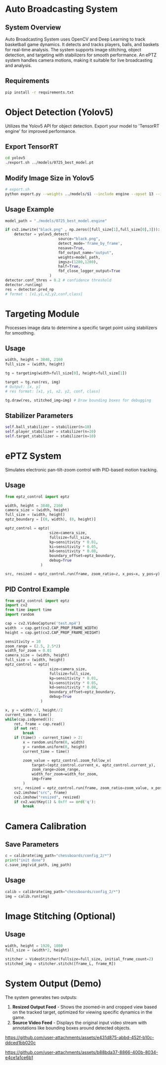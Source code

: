 # Auto Broadcasting System

## System Overview

Auto Broadcasting System uses OpenCV and Deep Learning to track basketball game dynamics. It detects and tracks players, balls, and baskets for real-time analysis. The system supports image stitching, object detection, and targeting with stabilizers for smooth performance. An ePTZ system handles camera motions, making it suitable for live broadcasting and analysis.

## Requirements

```bash
pip install -r requirements.txt
```

# Object Detection (Yolov5)

Utilizes the Yolov5 API for object detection. Export your model to 'TensorRT engine' for improved performance.

## Export TensorRT

```bash
cd yolov5
./export.sh ../models/0725_best_model.pt 
```

## Modify Image Size in Yolov5

```bash
# export.sh
python export.py --weights ../models/$1 --include engine --opset 13 --imgsz 1280 1280 --device 0 --half
```

## Usage Example

```python
model_path = "./models/0725_best_model.engine"

if cv2.imwrite("black.png" , np.zeros([full_size[1],full_size[0],3])):
    detector = yolov5_detect(
                        source="black.png",
                        detect_mode='frame_by_frame',
                        nosave=True,
                        fbf_output_name="output",
                        weights=model_path,
                        imgsz=(1280,1280),
                        half=True,
                        fbf_close_logger_output=True
                    )
detector.conf_thres = 0.2 # confidence threshold
detector.run(img) 
res = detector.pred_np 
# format : [x1,y1,x2,y2,conf,class]
```

# Targeting Module

Processes image data to determine a specific target point using stabilizers for smoothing.

## Usage

```python
width, height = 3840, 2160
full_size = (width, height)

tg = targeting(width=full_size[0], height=full_size[1])

target = tg.run(res, img) 
# Output: [x, y]
# res format: [x1, y1, x2, y2, conf, class]

tg.draw(res, stitched_img=img) # Draw bounding boxes for debugging
```

## Stabilizer Parameters

```python
self.ball_stabilizer = stabilizer(n=10)
self.player_stabilizer = stabilizer(n=20)
self.target_stabilizer = stabilizer(n=10)
```

# ePTZ System

Simulates electronic pan-tilt-zoom control with PID-based motion tracking.

## Usage

```python
from eptz_control import eptz 

width, height = 3840, 2160
camera_size = (width, height)
full_size = (width, height)
eptz_boundary = [(0, width), (0, height)]

eptz_control = eptz(
                    size=camera_size, 
                    fullsize=full_size,
                    kp=sensitivity * 0.01,
                    ki=sensitivity * 0.05,
                    kd=sensitivity * 0.08,
                    boundary_offset=eptz_boundary,
                    debug=True
                ) 

src, resized = eptz_control.run(frame, zoom_ratio=z, x_pos=x, y_pos=y) 
```

## PID Control Example

```python
from eptz_control import eptz 
import cv2
from time import time
import random

cap = cv2.VideoCapture('test.mp4')
width  = cap.get(cv2.CAP_PROP_FRAME_WIDTH)
height = cap.get(cv2.CAP_PROP_FRAME_HEIGHT)

sensitivity = 10
zoom_range = (2.5, 2.5*2)
width_for_zoom = 0.01
camera_size = (width, height)
full_size = (width, height)
eptz_control = eptz(
                    size=camera_size, 
                    fullsize=full_size,
                    kp=sensitivity * 0.01,
                    ki=sensitivity * 0.05,
                    kd=sensitivity * 0.08,
                    boundary_offset=eptz_boundary,
                    debug=True
                )

x, y = width//2, height//2
current_time = time()
while(cap.isOpened()):
    ret, frame = cap.read()
    if not ret:
        break
    if (time() - current_time) > 2:
        x = random.uniform(0, width)
        y = random.uniform(0, height)
        current_time = time()

        zoom_value = eptz_control.zoom_follow_x(
            target=(eptz_control.current_x, eptz_control.current_y),
            zoom_range=zoom_range,
            width_for_zoom=width_for_zoom,
            img=frame
        )
    src, resized = eptz_control.run(frame, zoom_ratio=zoom_value, x_pos=x, y_pos=y)
    cv2.imshow("src", frame)
    cv2.imshow("resized", resized)
    if cv2.waitKey(1) & 0xff == ord('q'):
        break
```

# Camera Calibration

## Save Parameters

```python
c = calibrate(img_path="chessboards/config_2/*")
print("init done")
c.save_img(vid_path, img_path)
```

## Usage

```python
calib = calibrate(img_path="chessboards/config_2/*") 
img = calib.run(img)
```

# Image Stitching (Optional)

## Usage

```python
width, height = 1920, 1080
full_size = (width*2, height)

stitcher = VideoStitcher(fullsize=full_size, initial_frame_count=2)
stitched_img = stitcher.stitch([frame_L, frame_R])
```

# System Output (Demo)

The system generates two outputs:

1. **Resized Output Feed** - Shows the zoomed-in and cropped view based on the tracked target, optimized for viewing specific dynamics in the game.
2. **Source Video Feed** - Displays the original input video stream with annotations like bounding boxes around detected objects.
 

https://github.com/user-attachments/assets/e431d875-abbd-452f-b10c-ddced1bb020c



https://github.com/user-attachments/assets/b88bda37-8866-400b-8034-e4ce1a1ce6b1


